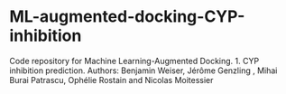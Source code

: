 # ML-augmented-docking-CYP-inhibition
Code repository for Machine Learning-Augmented Docking. 1. CYP inhibition prediction. Authors: Benjamin Weiser, Jérôme Genzling , Mihai Burai Patrascu,  Ophélie Rostain and Nicolas Moitessier
